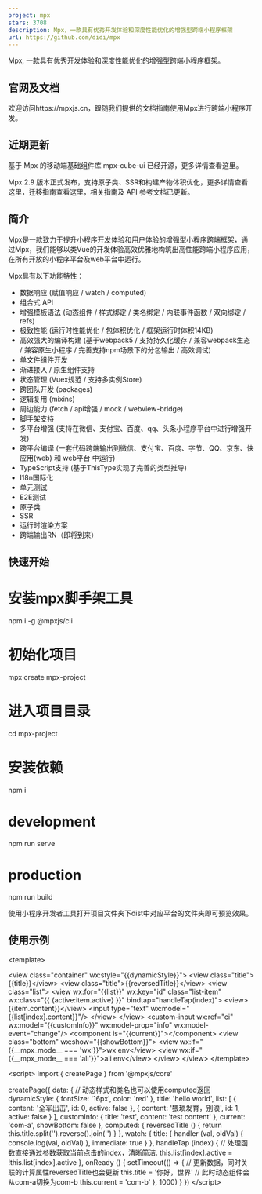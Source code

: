 ```yaml
---
project: mpx
stars: 3708
description: Mpx，一款具有优秀开发体验和深度性能优化的增强型跨端小程序框架
url: https://github.com/didi/mpx
---
```


Mpx, 一款具有优秀开发体验和深度性能优化的增强型跨端小程序框架。

官网及文档
-----

欢迎访问https://mpxjs.cn，跟随我们提供的文档指南使用Mpx进行跨端小程序开发。

近期更新
----

基于 Mpx 的移动端基础组件库 mpx-cube-ui 已经开源，更多详情查看这里。

Mpx 2.9 版本正式发布，支持原子类、SSR和构建产物体积优化，更多详情查看这里，迁移指南查看这里，相关指南及 API 参考文档已更新。

简介
--

Mpx是一款致力于提升小程序开发体验和用户体验的增强型小程序跨端框架，通过Mpx，我们能够以类Vue的开发体验高效优雅地构筑出高性能跨端小程序应用，在所有开放的小程序平台及web平台中运行。

Mpx具有以下功能特性：

-   数据响应 (赋值响应 / watch / computed)
-   组合式 API
-   增强模板语法 (动态组件 / 样式绑定 / 类名绑定 / 内联事件函数 / 双向绑定 / refs)
-   极致性能 (运行时性能优化 / 包体积优化 / 框架运行时体积14KB)
-   高效强大的编译构建 (基于webpack5 / 支持持久化缓存 / 兼容webpack生态 / 兼容原生小程序 / 完善支持npm场景下的分包输出 / 高效调试)
-   单文件组件开发
-   渐进接入 / 原生组件支持
-   状态管理 (Vuex规范 / 支持多实例Store)
-   跨团队开发 (packages)
-   逻辑复用 (mixins)
-   周边能力 (fetch / api增强 / mock / webview-bridge)
-   脚手架支持
-   多平台增强 (支持在微信、支付宝、百度、qq、头条小程序平台中进行增强开发)
-   跨平台编译 (一套代码跨端输出到微信、支付宝、百度、字节、QQ、京东、快应用(web) 和 web平台 中运行)
-   TypeScript支持 (基于ThisType实现了完善的类型推导)
-   I18n国际化
-   单元测试
-   E2E测试
-   原子类
-   SSR
-   运行时渲染方案
-   跨端输出RN（即将到来）

快速开始
----

# 安装mpx脚手架工具
npm i -g @mpxjs/cli

# 初始化项目
mpx create mpx-project

# 进入项目目录
cd mpx-project

# 安装依赖
npm i

# development
npm run serve

# production
npm run build

使用小程序开发者工具打开项目文件夹下dist中对应平台的文件夹即可预览效果。

使用示例
----

<template\>
  <!--动态样式-->
  <view class\="container" wx:style\="{{dynamicStyle}}"\>
    <!--数据绑定-->
    <view class\="title"\>{{title}}</view\>
    <!--计算属性数据绑定-->
    <view class\="title"\>{{reversedTitle}}</view\>
    <view class\="list"\>
      <!--循环渲染，动态类名，事件处理内联传参-->
      <view wx:for\="{{list}}" wx:key\="id" class\="list-item" wx:class\="{{ {active:item.active} }}"
            bindtap\="handleTap(index)"\>
        <view\>{{item.content}}</view\>
        <!--循环内部双向数据绑定-->
        <input type\="text" wx:model\="{{list\[index\].content}}"/>
      </view\>
    </view\>
    <!--自定义组件获取实例，双向绑定，自定义双向绑定属性及事件-->
    <custom-input wx:ref\="ci" wx:model\="{{customInfo}}" wx:model-prop\="info" wx:model-event\="change"/>
    <!--动态组件，is传入组件名字符串，可使用的组件需要在json中注册，全局注册也生效-->
    <component is\="{{current}}"\></component\>
    <!--显示/隐藏dom-->
    <view class\="bottom" wx:show\="{{showBottom}}"\>
      <!--模板条件编译，\_\_mpx\_mode\_\_为框架注入的环境变量，条件判断为false的模板不会生成到dist-->
      <view wx:if\="{{\_\_mpx\_mode\_\_ === 'wx'}}"\>wx env</view\>
      <view wx:if\="{{\_\_mpx\_mode\_\_ === 'ali'}}"\>ali env</view\>
    </view\>
  </view\>
</template\>

<script\>
  import { createPage } from '@mpxjs/core'

  createPage({
    data: {
      // 动态样式和类名也可以使用computed返回
      dynamicStyle: {
        fontSize: '16px',
        color: 'red'
      },
      title: 'hello world',
      list: \[
        {
          content: '全军出击',
          id: 0,
          active: false
        },
        {
          content: '猥琐发育，别浪',
          id: 1,
          active: false
        }
      \],
      customInfo: {
        title: 'test',
        content: 'test content'
      },
      current: 'com-a',
      showBottom: false
    },
    computed: {
      reversedTitle () {
        return this.title.split('').reverse().join('')
      }
    },
    watch: {
      title: {
        handler (val, oldVal) {
          console.log(val, oldVal)
        },
        immediate: true
      }
    },
    handleTap (index) {
      // 处理函数直接通过参数获取当前点击的index，清晰简洁.
      this.list\[index\].active \= !this.list\[index\].active
    },
    onReady () {
      setTimeout(() \=> {
        // 更新数据，同时关联的计算属性reversedTitle也会更新
        this.title \= '你好，世界'
        // 此时动态组件会从com-a切换为com-b
        this.current \= 'com-b'
      }, 1000)
    }
  })
</script\>

<script type\="application/json"\>
  {
    "usingComponents": {
      "custom-input": "../components/custom-input",
      "com-a": "../components/com-a",
      "com-b": "../components/com-b"
    }
  }
</script\>

<style lang\="stylus"\>
  .container
    position absolute
    width 100%
</style\>

更多示例请查看官方示例项目

设计思路
----

Mpx的核心设计思路为增强，不同于业内大部分小程序框架将web MVVM框架迁移到小程序中运行的做法，Mpx以小程序原生的语法和技术能力为基础，借鉴参考了主流的web技术设计对其进行了扩展与增强，并在此技术上实现了以微信增强语法为base的同构跨平台输出，该设计带来的好处如下：

-   良好的开发体验：在方便使用框架提供的便捷特性的同时，也能享受到媲美原生开发的确定性和稳定性，完全没有`框架太多坑，不如用原生`的顾虑；不管是增强输出还是跨平台输出，最终的dist代码可读性极强，便于调试排查；
-   极致的性能：得益于增强的设计思路，Mpx框架在运行时不需要做太多封装抹平转换的工作，框架的运行时部分极为轻量简洁，压缩+gzip后仅占用14KB；配合编译构建进行的包体积优化和基于模板渲染函数进行的数据依赖跟踪，Mpx框架在性能方面做到了业内最优(小程序框架运行时性能评测报告)；
-   完整的原生兼容：同样得益于增强的设计思路，Mpx框架能够完整地兼容小程序原生技术规范，并且做到实时跟进。在Mpx项目中开发者可以方便地使用业内已有的小程序生态，如组件库、统计工具等；原生开发者们可以方便地进行渐进迁移；甚至可以将框架的跨平台编译能力应用在微信的原生小程序组件当中进行跨平台输出。

生态周边
----

包名

版本

描述

@mpxjs/core

mpx运行时核心

@mpxjs/webpack-plugin

mpx编译核心

@mpxjs/api-proxy

将各个平台的 api 进行转换，也可以将 api 转为 promise 格式

@mpxjs/store

类vuex store

@mpxjs/pinia

mpx pinia store

@mpxjs/fetch

mpx网络请求库，处理wx并发请求限制

@mpxjs/unocss-plugin

mpx unocss插件，支持使用unocss原子类

@mpxjs/unocss-base

mpx unocss预设

@mpxjs/cli

mpx脚手架命令行工具

@mpxjs/webview-bridge

为跨小程序平台的H5项目提供通用的webview-bridge

@mpxjs/utils

mpx运行时工具库

@mpxjs/babel-plugin-inject-page-events

组合式API页面事件处理插件

@mpxjs/mpx-cube-ui

基于 Mpx 的移动端基础组件库

开发团队
----

核心团队: hiyuki, Blackgan3, anotherso1a, CommanderXL, yandadaFreedom, wangxiaokou, OnlyProbie, pagnkelly, thuman, theniceangel, dolymood

外部贡献者：sky-admin, pkingwa, httpsxiao, lsycxyj, okxiaoliang4, tangminFE, codepan, zqjimlove, xuehebinglan, zhaoyiming0803, ctxrr, JanssenZhang, heiye9, lj0812, SuperHuangXu, twtylkmrh, NineSwordsMonster

成功案例
----

微信小程序

滴滴出行

出行广场

滴滴公交

滴滴金融

滴滴外卖

司机招募

小桔加油

彗星英语

番薯借阅

疫查查应用

小桔养车

学而思直播课

小猴启蒙课

科创书店

在武院

三股绳Lite

学而思优选课

食享会

青铜安全医生

青铜安全培训

视穹云机械

店有生意通

花小猪打车

橙心优选

小二押镖

顺鑫官方微商城

嘀嗒出行

汉行通Pro

交圈

青桔单车

滴滴顺风车

滴滴代驾

新桔代驾

标贝知音

其他平台小程序：

滴滴出行(支付宝)

小桔充电(支付宝)

唯品会(QQ)

口袋证件照(百度)

唯品会(百度)

唯品会(字节)

更多案例，若你也在使用Mpx框架开发小程序，并想分享给大家，请填在此issue中。

交流
--

提供 微信群 / QQ群 两种交流方式

#### 添加MPX入群小助手等待受邀入群

#### 扫码进入QQ群

图片因github网络问题导致不可见的朋友可以点击该链接：https://s.didi.cn/rod

